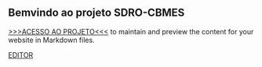## Bemvindo ao projeto SDRO-CBMES


[>>>ACESSO AO PROJETO<<<](https://heitorbc.github.io/desweb-sdro/template/login.html) to maintain and preview the content for your website in Markdown files.


[EDITOR](https://github.com/heitorbc/desweb-sdro/edit/master/index.md)
